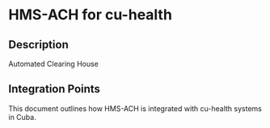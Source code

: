 # HMS-ACH for cu-health

## Description

Automated Clearing House

## Integration Points

This document outlines how HMS-ACH is integrated with cu-health systems in Cuba.
